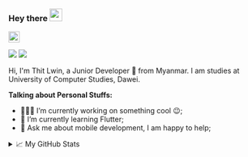 ### Hey there <img src="https://media.giphy.com/media/hvRJCLFzcasrR4ia7z/giphy.gif" width="25px">
<a href="https://www.linkedin.com/in/thitlwincoder/">
  <img alt="Thit Lwin's LinkdeIN" width="22px" src="https://cdn.jsdelivr.net/npm/simple-icons@v3/icons/linkedin.svg" />
</a>

<br />

![](https://visitor-badge.glitch.me/badge?page_id=thitlwincoder.thitlwincoder)
![](https://komarev.com/ghpvc/?username=thitlwincoder)

Hi, I'm Thit Lwin, a Junior Developer 🚀 from Myanmar. I am studies at University of Computer Studies, Dawei.

**Talking about Personal Stuffs:**

- 👨🏽‍💻 I’m currently working on something cool :wink:;
- 🌱 I’m currently learning Flutter; 
- 💬 Ask me about mobile development, I am happy to help;

<details>
<summary>📈 My GitHub Stats</summary>

<p align="center"> <img src="https://github-readme-stats.vercel.app/api?username=thitlwincoder&show_icons=true" alt="thitlwincoder" />

</details>
